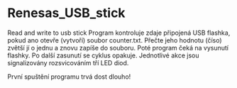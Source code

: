 # Renesas_USB_stick
Read and write to usb stick
Program kontroluje zdaje připojená USB flashka, pokud ano otevře (vytvoří) soubor counter.txt. Přečte jeho hodnotu (číso) zvětší jí o jednu a znovu zapíše do souboru. Poté program čeká na vysunutí flashky. Po další zasunutí se cyklus opakuje. Jednotlivé akce jsou signalizovány rozsvicováním tří LED diod.

První spuštění programu trvá dost dlouho!

